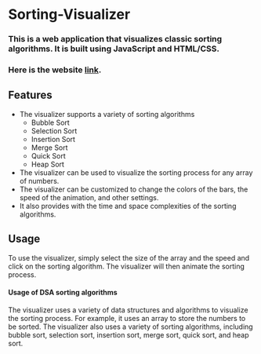 # Sorting-Visualizer
### This is a web application that visualizes classic sorting algorithms. It is built using JavaScript and HTML/CSS.
### Here is the website [link](https://sortingvisualise07.netlify.app).
## Features
* The visualizer supports a variety of sorting algorithms
    * Bubble Sort
    * Selection Sort
    * Insertion Sort
    * Merge Sort
    * Quick Sort
    * Heap Sort
* The visualizer can be used to visualize the sorting process for any array of numbers.
* The visualizer can be customized to change the colors of the bars, the speed of the animation, and other settings.
* It also provides with the time and space complexities of the sorting algorithms.
## Usage
To use the visualizer, simply select the size of the array and the speed and click on the sorting algorithm. The visualizer will then animate the sorting process.
#### Usage of DSA sorting algorithms
The visualizer uses a variety of data structures and algorithms to visualize the sorting process. For example, it uses an array to store the numbers to be sorted. The visualizer also uses a variety of sorting algorithms, including bubble sort, selection sort, insertion sort, merge sort, quick sort, and heap sort.
